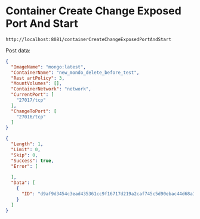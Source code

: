 # Container Create Change Exposed Port And Start

```url
http://localhost:8081/containerCreateChangeExposedPortAndStart
```

Post data:
```json
{
  "ImageName": "mongo:latest",
  "ContainerName": "new_mondo_delete_before_test",
  "Rest artPolicy": 3,
  "MountVolumes": [],
  "ContainerNetwork": "network",
  "CurrentPort": [
    "27017/tcp"
  ],
  "ChangeToPort": [
    "27016/tcp"
  ]
}
```

```json
{
  "Length": 1,
  "Limit": 0,
  "Skip": 0,
  "Success": true,
  "Error": [
    
  ],
  "Data": [
    {
      "ID": "d9af9d3454c3ead435361cc9f16717d219a2caf745c5d90ebac44d68a131e608"
    }
  ]
}
```